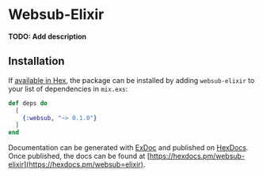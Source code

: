 # Websub-Elixir

**TODO: Add description**

## Installation

If [available in Hex](https://hex.pm/docs/publish), the package can be installed
by adding `websub-elixir` to your list of dependencies in `mix.exs`:

```elixir
def deps do
  [
    {:websub, "~> 0.1.0"}
  ]
end
```

Documentation can be generated with [ExDoc](https://github.com/elixir-lang/ex_doc)
and published on [HexDocs](https://hexdocs.pm). Once published, the docs can
be found at [https://hexdocs.pm/websub-elixir](https://hexdocs.pm/websub=elixir).

